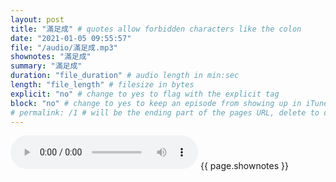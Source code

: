 ```yaml
---
layout: post
title: "滿足成" # quotes allow forbidden characters like the colon
date: "2021-01-05 09:55:57"
file: "/audio/滿足成.mp3"
shownotes: "滿足成"
summary: "滿足成"
duration: "file_duration" # audio length in min:sec
length: "file_length" # filesize in bytes
explicit: "no" # change to yes to flag with the explicit tag
block: "no" # change to yes to keep an episode from showing up in iTunes
# permalink: /1 # will be the ending part of the pages URL, delete to default to the title
---
```


<audio controls>
<source src="{{site.url}}{{site.baseurl}}{{ page.file }}" type="audio/x-mp3">
Your browser does not support the audio element.
</audio>
{{ page.shownotes }}
